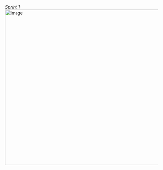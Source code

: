 *Sprint 1*
<img width="512" alt="image" src="https://github.com/user-attachments/assets/515dd09a-da66-4e8e-a98e-aee5c3f181ef" />
